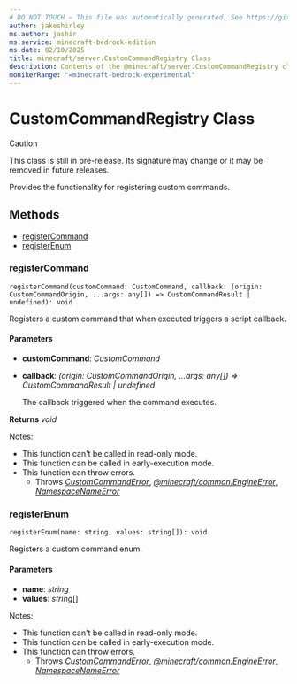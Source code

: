 ```yaml
---
# DO NOT TOUCH — This file was automatically generated. See https://github.com/mojang/minecraftapidocsgenerator to modify descriptions, examples, etc.
author: jakeshirley
ms.author: jashir
ms.service: minecraft-bedrock-edition
ms.date: 02/10/2025
title: minecraft/server.CustomCommandRegistry Class
description: Contents of the @minecraft/server.CustomCommandRegistry class.
monikerRange: "=minecraft-bedrock-experimental"
---
```

# CustomCommandRegistry Class

> [!CAUTION]
> This class is still in pre-release.  Its signature may change or it may be removed in future releases.

Provides the functionality for registering custom commands.

## Methods
- [registerCommand](#registercommand)
- [registerEnum](#registerenum)

### **registerCommand**
`
registerCommand(customCommand: CustomCommand, callback: (origin: CustomCommandOrigin, ...args: any[]) => CustomCommandResult | undefined): void
`

Registers a custom command that when executed triggers a script callback.

#### **Parameters**
- **customCommand**: *CustomCommand*
- **callback**: *(origin: CustomCommandOrigin, ...args: any[]) => CustomCommandResult | undefined*
  
  The callback triggered when the command executes.

**Returns** *void*
  
Notes:
- This function can't be called in read-only mode.
- This function can be called in early-execution mode.
- This function can throw errors.
  - Throws [*CustomCommandError*](CustomCommandError.md), [*@minecraft/common.EngineError*](../../../scriptapi/minecraft/common/EngineError.md), [*NamespaceNameError*](NamespaceNameError.md)

### **registerEnum**
`
registerEnum(name: string, values: string[]): void
`

Registers a custom command enum.

#### **Parameters**
- **name**: *string*
- **values**: *string*[]
  
Notes:
- This function can't be called in read-only mode.
- This function can be called in early-execution mode.
- This function can throw errors.
  - Throws [*CustomCommandError*](CustomCommandError.md), [*@minecraft/common.EngineError*](../../../scriptapi/minecraft/common/EngineError.md), [*NamespaceNameError*](NamespaceNameError.md)
